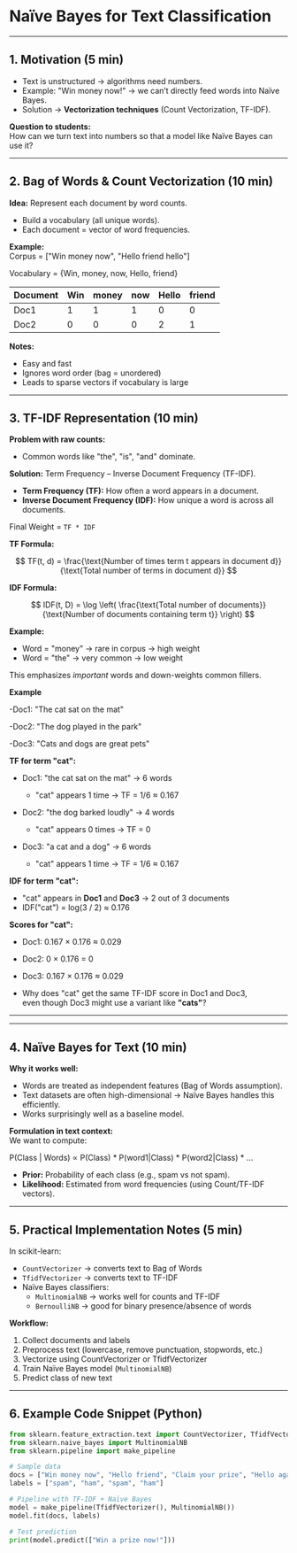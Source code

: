 # Naïve Bayes for Text Classification

---

## 1. Motivation (5 min)

- Text is unstructured → algorithms need numbers.  
- Example: "Win money now!" → we can’t directly feed words into Naïve Bayes.  
- Solution → **Vectorization techniques** (Count Vectorization, TF-IDF).  

**Question to students:**  
How can we turn text into numbers so that a model like Naïve Bayes can use it?

---

## 2. Bag of Words & Count Vectorization (10 min)

**Idea:** Represent each document by word counts.  
- Build a vocabulary (all unique words).  
- Each document = vector of word frequencies.  

**Example:**  
Corpus = ["Win money now", "Hello friend hello"]

Vocabulary = {Win, money, now, Hello, friend}

| Document | Win | money | now | Hello | friend |
|----------|-----|-------|-----|-------|--------|
| Doc1     | 1   | 1     | 1   | 0     | 0      |
| Doc2     | 0   | 0     | 0   | 2     | 1      |

**Notes:**  
- Easy and fast  
- Ignores word order (bag = unordered)  
- Leads to sparse vectors if vocabulary is large  

---

## 3. TF-IDF Representation (10 min)

**Problem with raw counts:**  
- Common words like "the", "is", "and" dominate.  

**Solution:** Term Frequency – Inverse Document Frequency (TF-IDF).  

- **Term Frequency (TF):** How often a word appears in a document.  
- **Inverse Document Frequency (IDF):** How unique a word is across all documents.  

Final Weight = `TF * IDF`  

**TF Formula:**

$$
TF(t, d) = \frac{\text{Number of times term t appears in document d}}{\text{Total number of terms in document d}}
$$

**IDF Formula:**

$$
IDF(t, D) = \log \left( \frac{\text{Total number of documents}}{\text{Number of documents containing term t}} \right)
$$


**Example:**  
- Word = "money" → rare in corpus → high weight  
- Word = "the" → very common → low weight  

This emphasizes *important* words and down-weights common fillers.

**Example**

  -Doc1: "The cat sat on the mat"
  
  -Doc2: "The dog played in the park"
  
  -Doc3: "Cats and dogs are great pets"

**TF for term "cat":**

- Doc1: "the cat sat on the mat" → 6 words  
  - "cat" appears 1 time → TF = 1/6 ≈ 0.167  

- Doc2: "the dog barked loudly" → 4 words  
  - "cat" appears 0 times → TF = 0  

- Doc3: "a cat and a dog" → 6 words  
  - "cat" appears 1 time → TF = 1/6 ≈ 0.167
 
    

**IDF for term "cat":**

- "cat" appears in **Doc1** and **Doc3** → 2 out of 3 documents  
- IDF("cat") = log(3 / 2) ≈ 0.176



**Scores for "cat":**

- Doc1: 0.167 × 0.176 ≈ 0.029  
- Doc2: 0 × 0.176 = 0  
- Doc3: 0.167 × 0.176 ≈ 0.029


- Why does "cat" get the same TF-IDF score in Doc1 and Doc3,  
  even though Doc3 might use a variant like **"cats"**?  
---

---

## 4. Naïve Bayes for Text (10 min)

**Why it works well:**  
- Words are treated as independent features (Bag of Words assumption).  
- Text datasets are often high-dimensional → Naïve Bayes handles this efficiently.  
- Works surprisingly well as a baseline model.

**Formulation in text context:**  
We want to compute:

P(Class | Words) ∝ P(Class) * P(word1|Class) * P(word2|Class) * ...


- **Prior:** Probability of each class (e.g., spam vs not spam).  
- **Likelihood:** Estimated from word frequencies (using Count/TF-IDF vectors).  

---

## 5. Practical Implementation Notes (5 min)

In scikit-learn:
- `CountVectorizer` → converts text to Bag of Words  
- `TfidfVectorizer` → converts text to TF-IDF  
- Naïve Bayes classifiers:  
  - `MultinomialNB` → works well for counts and TF-IDF  
  - `BernoulliNB` → good for binary presence/absence of words  

**Workflow:**
1. Collect documents and labels  
2. Preprocess text (lowercase, remove punctuation, stopwords, etc.)  
3. Vectorize using CountVectorizer or TfidfVectorizer  
4. Train Naïve Bayes model (`MultinomialNB`)  
5. Predict class of new text  

---

## 6. Example Code Snippet (Python)

```python
from sklearn.feature_extraction.text import CountVectorizer, TfidfVectorizer
from sklearn.naive_bayes import MultinomialNB
from sklearn.pipeline import make_pipeline

# Sample data
docs = ["Win money now", "Hello friend", "Claim your prize", "Hello again"]
labels = ["spam", "ham", "spam", "ham"]

# Pipeline with TF-IDF + Naïve Bayes
model = make_pipeline(TfidfVectorizer(), MultinomialNB())
model.fit(docs, labels)

# Test prediction
print(model.predict(["Win a prize now!"]))

